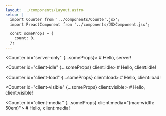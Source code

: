 ```yaml
---
layout: ../components/Layout.astro
setup: |
  import Counter from '../components/Counter.jsx';
  import PreactComponent from '../components/JSXComponent.jsx';

  const someProps = {
    count: 0,
  };
---
```


<Counter id="server-only" {...someProps}>
	# Hello, server!
</Counter>

<Counter id="client-idle" {...someProps} client:idle>
	# Hello, client:idle!
</Counter>

<Counter id="client-load" {...someProps} client:load>
	# Hello, client:load!
</Counter>

<Counter id="client-visible" {...someProps} client:visible>
	# Hello, client:visible!
</Counter>

<Counter id="client-media" {...someProps} client:media="(max-width: 50em)">
	# Hello, client:media!
</Counter>

<PreactComponent id="client-only" client:only="preact" />
